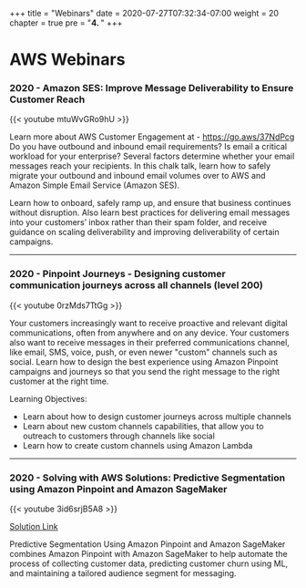+++
title = "Webinars"
date = 2020-07-27T07:32:34-07:00
weight = 20
chapter = true
pre = "<b>4. </b>"
+++

# AWS Webinars

### 2020 - Amazon SES: Improve Message Deliverability to Ensure Customer Reach

{{< youtube mtuWvGRo9hU >}}

Learn more about AWS Customer Engagement at - https://go.aws/37NdPcg
Do you have outbound and inbound email requirements? Is email a critical workload for your enterprise? Several factors determine whether your email messages reach your recipients. In this chalk talk, learn how to safely migrate your outbound and inbound email volumes over to AWS and Amazon Simple Email Service (Amazon SES).

Learn how to onboard, safely ramp up, and ensure that business continues without disruption. Also learn best practices for delivering email messages into your customers’ inbox rather than their spam folder, and receive guidance on scaling deliverability and improving deliverability of certain campaigns.

----------------

### 2020 - Pinpoint Journeys - Designing customer communication journeys across all channels (level 200)

{{< youtube 0rzMds7TtGg >}}

Your customers increasingly want to receive proactive and relevant digital communications, often from anywhere and on any device. Your customers also want to receive messages in their preferred communications channel, like email, SMS, voice, push, or even newer "custom" channels such as social. Learn how to design the best experience using Amazon Pinpoint campaigns and journeys so that you send the right message to the right customer at the right time.

Learning Objectives:
* Learn about how to design customer journeys across multiple channels
* Learn about new custom channels capabilities, that allow you to outreach to customers through channels like social
* Learn how to create custom channels using Amazon Lambda

----------------

### 2020 - Solving with AWS Solutions: Predictive Segmentation using Amazon Pinpoint and Amazon SageMaker

{{< youtube 3id6srjB5A8 >}}

[Solution Link](https://aws.amazon.com/solutions/implementations/predictive-segmentation-using-amazon-pinpoint-and-amazon-sagemaker/)

Predictive Segmentation Using Amazon Pinpoint and Amazon SageMaker combines Amazon Pinpoint with Amazon SageMaker to help automate the process of collecting customer data, predicting customer churn using ML, and maintaining a tailored audience segment for messaging.
